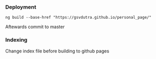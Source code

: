 ### Deployment

```
ng build --base-href "https://gsvdutra.github.io/personal_page/" 
``` 

Aftewards commit to master

### Indexing

Change index file before building to github pages